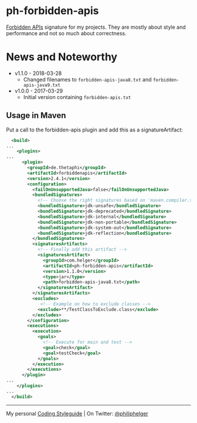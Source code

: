 # ph-forbidden-apis
[Forbidden APIs](https://github.com/policeman-tools/forbidden-apis) signature for my projects.
They are mostly about style and performance and not so much about correctness.

# News and Noteworthy

* v1.1.0 - 2018-03-28
  * Changed filenames to `forbidden-apis-java8.txt` and `forbidden-apis-java9.txt`  
* v1.0.0 - 2017-03-29
  * Initial version containing `forbidden-apis.txt`

## Usage in Maven

Put a call to the forbidden-apis plugin and add this as a signatureArtifact:

```xml
  <build>
...
    <plugins>
...
      <plugin>
        <groupId>de.thetaphi</groupId>
        <artifactId>forbiddenapis</artifactId>
        <version>2.4.1</version>
        <configuration>
          <failOnUnsupportedJava>false</failOnUnsupportedJava>
          <bundledSignatures>
            <!-- Choose the right signatures based on 'maven.compiler.target' property: -->
            <bundledSignature>jdk-unsafe</bundledSignature>
            <bundledSignature>jdk-deprecated</bundledSignature>
            <bundledSignature>jdk-internal</bundledSignature>
            <bundledSignature>jdk-non-portable</bundledSignature>
            <bundledSignature>jdk-system-out</bundledSignature>
            <bundledSignature>jdk-reflection</bundledSignature>
          </bundledSignatures>
          <signaturesArtifacts>
            <!-- Finally add this artifact --> 
            <signaturesArtifact>
              <groupId>com.helger</groupId>
              <artifactId>ph-forbidden-apis</artifactId>
              <version>1.1.0</version>
              <type>jar</type>
              <path>forbidden-apis-java8.txt</path>
            </signaturesArtifact>
          </signaturesArtifacts>
          <excludes>
             <!-- Example on how to exclude classes -->
            <exclude>**/TestClassToExclude.class</exclude>
          </excludes>
        </configuration>
        <executions>
          <execution>
            <goals>
              <!-- Execute for main and test -->
              <goal>check</goal>
              <goal>testCheck</goal>
            </goals>
          </execution>
        </executions>
      </plugin>
...
    </plugins>
...
  </build>
```

---

My personal [Coding Styleguide](https://github.com/phax/meta/blob/master/CodingStyleguide.md) |
On Twitter: <a href="https://twitter.com/philiphelger">@philiphelger</a>
